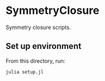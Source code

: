 # SymmetryClosure

Symmetry closure scripts.

## Set up environment

From this directory, run:

```sh
julia setup.jl
```
